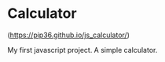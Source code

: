 # Calculator
(https://pip36.github.io/js_calculator/)

My first javascript project. A simple calculator.

